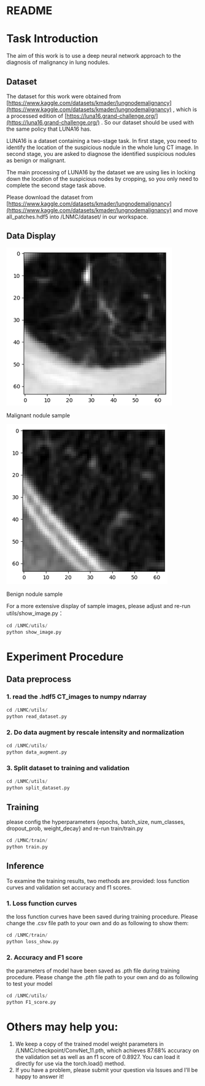 # README



# Task Introduction

The aim of this work is to use a deep neural network approach to the diagnosis of malignancy in lung nodules.

## Dataset

The dataset for this work were obtained from [https://www.kaggle.com/datasets/kmader/lungnodemalignancy](https://www.kaggle.com/datasets/kmader/lungnodemalignancy) , which is a processed edition of [https://luna16.grand-challenge.org/](https://luna16.grand-challenge.org/) . So our dataset should be used with the same policy that LUNA16 has.

LUNA16 is a dataset containing a two-stage task. In first stage, you need to identify the location of the suspicious nodule in the whole lung CT image. In second stage, you are asked to diagnose the identified suspicious nodules as benign or malignant.

The main processing of LUNA16 by the dataset we are using lies in locking down the location of the suspicious nodes by cropping, so you only need to complete the second stage task above.

Please download the dataset from [https://www.kaggle.com/datasets/kmader/lungnodemalignancy](https://www.kaggle.com/datasets/kmader/lungnodemalignancy) and move all_patches.hdf5 into /LNMC/dataset/ in our workspace.

## Data Display

![Untitled](Untitled.png)

Malignant nodule sample

![Untitled](Untitled1.png)

Benign nodule sample

For a more extensive display of sample images, please adjust and re-run utils/show_image.py：

```python
cd /LNMC/utils/
python show_image.py
```



# Experiment Procedure

## Data preprocess

### 1. read the .hdf5 CT_images to numpy ndarray

```python
cd /LNMC/utils/
python read_dataset.py
```

### 2. Do data augment by rescale intensity and normalization

```python
cd /LNMC/utils/
python data_augment.py
```

### 3. Split dataset to training and validation

```python
cd /LNMC/utils/
python split_dataset.py
```

## Training

please config the hyperparameters {epochs, batch_size, num_classes, dropout_prob, weight_decay} and re-run train/train.py

```python
cd /LMNC/train/
python train.py
```

## Inference

To examine the training results, two methods are provided: loss function curves and validation set accuracy and f1 scores.

### 1. Loss function curves

the loss function curves have been saved during training procedure. Please change the .csv file path to your own and do as following to show them:

```python
cd /LNMC/train/
python loss_show.py
```

### 2. Accuracy and F1 score

the parameters of model have been saved as .pth file during training procedure. Please change the .pth file path to your own and do as following to test your model

```python
cd /LNMC/utils/
python F1_score.py
```



# Others may help you:

1. We keep a copy of the trained model weight parameters in /LNMC/checkpoint/ConvNet_11.pth, which achieves 87.68% accuracy on the validation set as well as an f1 score of 0.8927. You can load it directly for use via the torch.load() method.
2. If you have a problem, please submit your question via Issues and I'll be happy to answer it!
